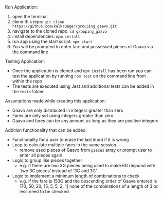 Run Application:

  1. open the terminal
  2. clone this repo: `git clone https://github.com/kalkrueger/grouping_gaavo.git`
  3. navigate to the cloned repo: `cd grouping_gaavo`
  4. install dependencies: `npm install`
  5. run app using the start script: `npm start`
  6. You will be prompted to enter fare and possessed pieces of Gaavo via the command line

Testing Application:
  - Once the application is cloned and `npm install` has been run you can test the
    application by running `npm test` on the command line from within the repo
  - The tests are executed using Jest and additional tests can be added in the
    `tests` folder

Assumptions made while creating this application:
  - Gaavo are only distributed in integers greater than zero
  - Fares are only set using integers greater than zero
  - Gaavo and fares can be any amount as long as they are positive integers

Addition functionality that can be added:
  - Functionality for a user to erase the last input if it is wrong
  - Loop to calculate multiple fares in the same session
	  - remove used pieces of Gaavo from `pieces` array or prompt user to enter all pieces again
  - Logic to group like pieces together
	  - e.g. if there are two 3G pieces being used to make 6G respond with
     ’two 3G pieces’ instead of ‘3G and 3G’
  - Logic to implement a minimum length of combinations to check
    - e.g. if the fare is 150G and the descending order of Gaavo entered is
     [70, 50, 20, 15, 5, 5, 2, 1] none of the combinations of a length of 3
     or less need to be checked
